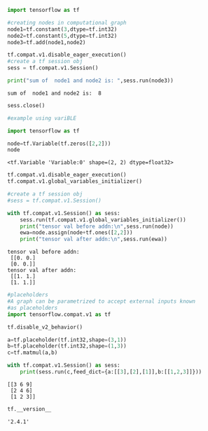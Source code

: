 ```python
import tensorflow as tf
```


```python
#creating nodes in computational graph
node1=tf.constant(3,dtype=tf.int32)
node2=tf.constant(5,dtype=tf.int32)
node3=tf.add(node1,node2)
```


```python
tf.compat.v1.disable_eager_execution()
#create a tf session obj
sess = tf.compat.v1.Session()

```


```python
print("sum of  node1 and node2 is: ",sess.run(node3))
```

    sum of  node1 and node2 is:  8
    


```python
sess.close()
```


```python
#example using variBLE
```


```python
import tensorflow as tf
```


```python
node=tf.Variable(tf.zeros([2,2]))
node
```




    <tf.Variable 'Variable:0' shape=(2, 2) dtype=float32>




```python
tf.compat.v1.disable_eager_execution()
tf.compat.v1.global_variables_initializer()

#create a tf session obj
#sess = tf.compat.v1.Session()

with tf.compat.v1.Session() as sess:
    sess.run(tf.compat.v1.global_variables_initializer())
    print("tensor val before addn:\n",sess.run(node))
    ewa=node.assign(node+tf.ones([2,2]))
    print("tensor val after addn:\n",sess.run(ewa))
```

    tensor val before addn:
     [[0. 0.]
     [0. 0.]]
    tensor val after addn:
     [[1. 1.]
     [1. 1.]]
    


```python
#placeholders
#A graph can be parametrized to accept external inputs known
#as placeholders
import tensorflow.compat.v1 as tf

tf.disable_v2_behavior()
```


```python
a=tf.placeholder(tf.int32,shape=(3,1))
b=tf.placeholder(tf.int32,shape=(1,3))
c=tf.matmul(a,b)
```


```python
with tf.compat.v1.Session() as sess:
    print(sess.run(c,feed_dict={a:[[3],[2],[1]],b:[[1,2,3]]}))
```

    [[3 6 9]
     [2 4 6]
     [1 2 3]]
    


```python
tf.__version__

```




    '2.4.1'




```python

```
